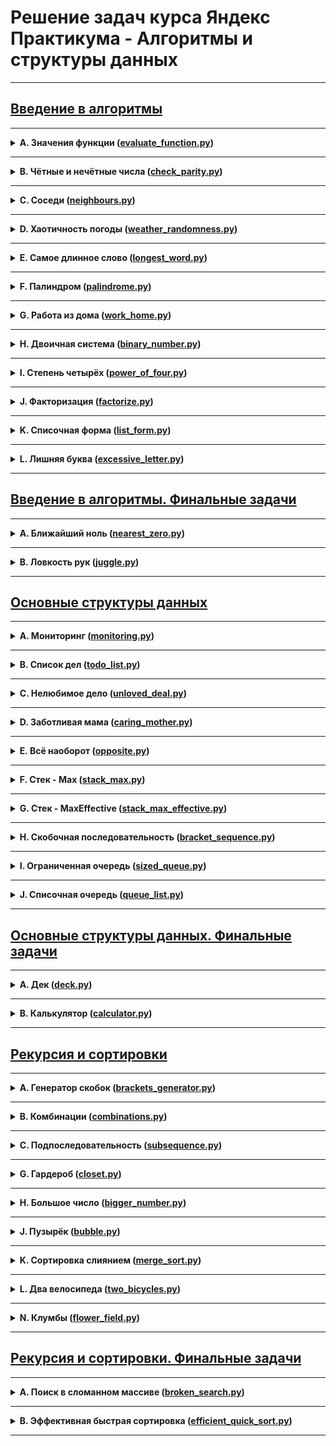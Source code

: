 # Решение задач курса Яндекс Практикума - Алгоритмы и структуры данных

---
## [Введение в алгоритмы](https://contest.yandex.ru/contest/23389/problems/)

---
<details>
  <summary>
    <b>
      A. Значения функции
      (<a href="sprint_1/evaluate_function.py">evaluate_function.py</a>)
    </b>
  </summary>

Вася делает тест по математике: вычисляет значение функций в различных точках.
Стоит отличная погода, и друзья зовут Васю гулять. Но мальчик решил сначала
закончить тест и только после этого идти к друзьям. К сожалению, Вася пока не
умеет программировать. Зато вы умеете. Помогите Васе написать код функции,
вычисляющей *y = ax<sup>2</sup> + bx + c*. Напишите программу, которая будет по
коэффициентам *a, b, c* и числу *x* выводить значение функции в точке *x*.

### Формат ввода
На вход через пробел подаются целые числа *a, x, b, c*. В конце ввода находится
перенос строки. 

### Формат вывода
Выведите одно число — значение функции в точке *x*.

### Пример 1
| Ввод       | Вывод |
|:-----------|:------|
| -8 -5 -2 7 | -183  |

### Пример 2
| Ввод      | Вывод |
|:----------|:------|
| 8 2 9 -10 | 40    |
</details>

---
<details>
  <summary>
    <b>
      B. Чётные и нечётные числа
      (<a href="sprint_1/check_parity.py">check_parity.py</a>)
    </b>
  </summary>

Представьте себе онлайн-игру для поездки в метро: игрок нажимает на кнопку, и
на экране появляются три случайных числа. Если все три числа оказываются одной
чётности, игрок выигрывает.
Напишите программу, которая по трём числам определяет, выиграл игрок или нет.

### Формат ввода
В первой строке записаны три случайных целых числа *a, b и c*.
Числа не превосходят 10<sup>9</sup> по модулю.

### Формат вывода
Выведите «WIN», если игрок выиграл, и «FAIL» в противном случае.

### Пример 1
| Ввод   | Вывод  |
|:-------|:-------|
| 1 2 -3 | FAIL   |

### Пример 2
| Ввод   | Вывод |
|:-------|:------|
| 7 11 7 | WIN   |

### Пример 3
| Ввод   | Вывод |
|:-------|:------|
| 6 -2 0 | WIN   |
</details>

---
<details>
  <summary>
    <b>
      C. Соседи (<a href="sprint_1/neighbours.py">neighbours.py</a>)
    </b>
  </summary>

Дана матрица. Нужно написать функцию, которая для элемента возвращает всех его
соседей. Соседним считается элемент, находящийся от текущего на одну ячейку
влево, вправо, вверх или вниз. Диагональные элементы соседними не считаются.
Например, в матрице *A* соседними элементами для *(0, 0)* будут *2* и *0*. 
А для *(2, 1)* - *1, 2, 7, 7*.

![](./media/neighbours.png)

### Формат ввода
В первой строке задано *n* - количество строк матрицы. Во второй - количество
столбцов *m*. Числа *m* и *n* не превосходят *1000*. В следующих *n* строках
задана матрица. Элементы матрицы - целые числа, по модулю не превосходящие
*1000*. В последних двух строках записаны координаты элемента, соседей которого
нужно найти. Индексация начинается с нуля.

### Формат вывода
Напечатайте нужные числа в возрастающем порядке через пробел.

### Пример 1
| Ввод                                                        | Вывод |
|:------------------------------------------------------------|:------|
| 4<br/>3<br/>1 2 3<br/>0 2 6<br/>7 4 1<br/>2 7 0<br/>3<br/>0 | 7 7   |

### Пример 2
| Ввод                                                        | Вывод |
|:------------------------------------------------------------|:------|
| 4<br/>3<br/>1 2 3<br/>0 2 6<br/>7 4 1<br/>2 7 0<br/>0<br/>0 | 0 2   |
</details>

---
<details>
  <summary>
    <b>
      D. Хаотичность погоды 
      (<a href="sprint_1/weather_randomness.py">weather_randomness.py</a>)
    </b>
  </summary>

Метеорологическая служба вашего города решила исследовать погоду новым способом.
* Под **температурой воздуха** в конкретный день будем понимать максимальную
температуру в этот день. 
* Под **хаотичностью погоды** за *n* дней служба понимает количество дней, в
которые температура строго больше, чем в день до (если такой существует) и в
день после текущего (если такой существует). Например, если за 5 дней
максимальная температура воздуха составляла *[1, 2, 5, 4, 8]* градусов, то
хаотичность за этот период равна *2*: в 3-й и 5-й дни выполнялись описанные
условия.

Определите по ежедневным показаниям температуры хаотичность погоды за этот
период.
Заметим, что если число показаний *n = 1*, то единственный день будет хаотичным.

### Формат ввода
В первой строке дано число *n* – длина периода измерений в днях,
*1 ≤ n ≤ 10<sup>5</sup>*.
Во второй строке даны *n* целых чисел – значения температуры в каждый из *n*
дней. Значения температуры не превосходят *273* по модулю.

### Формат вывода
Выведите единственное число — хаотичность за данный период.

### Пример 1
| Ввод                    | Вывод |
|:------------------------|:------|
| 7<br/>-1 -10 -8 0 2 0 5 | 3     |

### Пример 2
| Ввод            | Вывод |
|:----------------|:------|
| 5<br/>1 2 5 4 8 | 2     |
</details>

---
<details>
  <summary>
    <b>
      E. Самое длинное слово
      (<a href="sprint_1/longest_word.py">longest_word.py</a>)
    </b>
  </summary>

Чтобы подготовиться к семинару, Гоше надо прочитать статью по эффективному
менеджменту. Так как Гоша хочет спланировать день заранее, ему необходимо
оценить сложность статьи. Он придумал такой метод оценки: берётся случайное
предложение из текста и в нём ищется самое длинное слово. Его длина и будет
условной сложностью статьи. Помогите Гоше справиться с этой задачей.

### Формат ввода
В первой строке дана длина текста *L (1 ≤ L ≤ 10<sup>5</sup>)*.
В следующей строке записан текст, состоящий из строчных латинских букв и
пробелов. Слово - последовательность букв, не разделённых пробелами.
Пробелы могут стоять в самом начале строки и в самом её конце. Текст
заканчивается переносом строки, этот символ не включается в число остальных
*L* символов.

### Формат вывода
В первой строке выведите самое длинное слово. Во второй строке выведите его
длину. Если подходящих слов несколько, выведите то, которое встречается раньше. 

### Пример 1
| Ввод                       | Вывод         |
|:---------------------------|:--------------|
| 19<br/>i love segment tree | segment<br/>7 |

### Пример 2
| Ввод                         | Вывод       |
|:-----------------------------|:------------|
| 21<br/>frog jumps from river | jumps<br/>5 |
</details>

---
<details>
  <summary>
    <b>
      F. Палиндром
      (<a href="sprint_1/palindrome.py">palindrome.py</a>)
    </b>
  </summary>

Помогите Васе понять, будет ли фраза палиндромом. Учитываются только буквы и
цифры, заглавные и строчные буквы считаются одинаковыми. Решение должно
работать за *O(N)*, где *N* - длина строки на входе.

### Формат ввода
В единственной строке записана фраза или слово. Буквы могут быть только
латинские. Длина текста не превосходит *20000* символов. Фраза может состоять
из строчных и прописных латинских букв, цифр, знаков препинания.

### Формат вывода
Выведите «True», если фраза является палиндромом, и «False», если не является.

### Пример 1
| Ввод                           | Вывод |
|:-------------------------------|:------|
| A man, a plan, a canal: Panama | True  |

### Пример 2
| Ввод | Вывод |
|:-----|:------|
| zo   | False |
</details>

---
<details>
  <summary>
    <b>
      G. Работа из дома
      (<a href="sprint_1/work_home.py">work_home.py</a>)
    </b>
  </summary>

Вася реализовал функцию, которая переводит целое число из десятичной системы в
двоичную. Но, кажется, она получилась не очень оптимальной. Попробуйте написать
более эффективную программу.

**Не используйте встроенные средства языка по переводу чисел в бинарное
представление.**

### Формат ввода
На вход подаётся целое число в диапазоне от *0* до *10000*.

### Формат вывода
Выведите двоичное представление этого числа.

### Пример 1
| Ввод | Вывод |
|:-----|:------|
| 5    | 101   |

### Пример 2
| Ввод | Вывод |
|:-----|:------|
| 14   | 1110  |
</details>

---
<details>
  <summary>
    <b>
      H. Двоичная система
      (<a href="sprint_1/binary_number.py">binary_number.py</a>)
    </b>
  </summary>

Тимофей записал два числа в двоичной системе счисления и попросил Гошу вывести
их сумму, также в двоичной системе. Встроенную в язык программирования
возможность сложения двоичных чисел применять нельзя. Помогите Гоше решить
задачу. Решение должно работать за *O(N)*, где *N* – количество разрядов
максимального числа на входе.

### Формат ввода
Два числа в двоичной системе счисления, каждое на отдельной строке. Длина
каждого числа не превосходит *10 000* символов. 

### Формат вывода
Одно число в двоичной системе счисления.

### Пример 1
| Ввод          | Вывод |
|:--------------|:------|
| 1010<br/>1011 | 10101 |

### Пример 2
| Ввод    | Вывод |
|:--------|:------|
| 1<br/>1 | 10    |
</details>

---
<details>
  <summary>
    <b>
      I. Степень четырёх
      (<a href="sprint_1/power_of_four.py">power_of_four.py</a>)
    </b>
  </summary>

Напишите программу, которая определяет, будет ли положительное целое число
степенью четвёрки.

Подсказка: степенью четвёрки будут все числа вида 4<sup>n</sup>, где *n* –
целое неотрицательное число.

### Формат ввода
На вход подаётся целое число в диапазоне от *1* до *10000*.

### Формат вывода
Выведите «True», если число является степенью четырёх, «False» - в обратном
случае.

### Пример 1
| Ввод | Вывод |
|:-----|:------|
| 15   | False |

### Пример 2
| Ввод | Вывод |
|:-----|:------|
| 16   | True  |
</details>

---
<details>
  <summary>
    <b>
      J. Факторизация
      (<a href="sprint_1/factorize.py">factorize.py</a>)
    </b>
  </summary>

Основная теорема арифметики говорит: любое число раскладывается на произведение
простых множителей единственным образом, с точностью до их перестановки.
Например:
* Число *8* можно представить как *2 × 2 × 2*.
* Число *50* – как *2 × 5 × 5* (или *5 × 5 × 2*, или *5 × 2 × 5*).
Три варианта отличаются лишь порядком следования множителей.

Разложение числа на простые множители называется факторизацией числа.

Напишите программу, которая производит факторизацию переданного числа.

### Формат ввода
В единственной строке дано число *n (2 ≤ n ≤ 10<sup>9</sup>)*, которое нужно
факторизовать.

### Формат вывода
Выведите в порядке неубывания простые множители, на которые раскладывается
число *n*.

### Пример 1
| Ввод | Вывод |
|:-----|:------|
| 8    | 2 2 2 |

### Пример 2
| Ввод | Вывод |
|:-----|:------|
| 13   | 13    |

### Пример 3
| Ввод | Вывод   |
|:-----|:--------|
| 100  | 2 2 5 5 |
</details>

---
<details>
  <summary>
    <b>
      K. Списочная форма
      (<a href="sprint_1/list_form.py">list_form.py</a>)
    </b>
  </summary>

Вася просил Аллу помочь решить задачу. На этот раз по информатике.
Для неотрицательного целого числа *X* списочная форма – это массив его цифр
слева направо. К примеру, для 1231 списочная форма будет [1,2,3,1].
На вход подаётся количество цифр числа *Х*, списочная форма неотрицательного
числа *Х* и неотрицательное число *K*. Числа *К* и *Х* не превосходят *10000*.

Нужно вернуть списочную форму числа *X + K*.

### Формат ввода
В первой строке — длина списочной формы числа *X*. На следующей строке — 
сама списочная форма с цифрами записанными через пробел. В последней строке
записано число *K, 0 ≤ K ≤ 10000*.

### Формат вывода
Выведите списочную форму числа *X+K*.

### Пример 1
| Ввод                 | Вывод   |
|:---------------------|:--------|
| 4<br/>1 2 0 0<br/>34 | 1 2 3 4 |

### Пример 2
| Ввод             | Вывод |
|:-----------------|:------|
| 2<br/>9 5<br/>17 | 1 1 2 |
</details>

---
<details>
  <summary>
    <b>
      L. Лишняя буква
      (<a href="sprint_1/excessive_letter.py">excessive_letter.py</a>)
    </b>
  </summary>

Васе очень нравятся задачи про строки, поэтому он придумал свою. Есть 2 строки
*s* и *t*, состоящие только из строчных букв. Строка *t* получена
перемешиванием букв строки *s* и добавлением 1 буквы в случайную позицию.
Нужно найти добавленную букву. 

### Формат ввода
На вход подаются строки *s* и *t*, разделённые переносом строки. Длины строк не
превосходят *1000* символов. Строки не бывают пустыми. 

### Формат вывода
Выведите лишнюю букву.

### Пример 1
| Ввод           | Вывод |
|:---------------|:------|
| abcd<br/>abcde | e     |

### Пример 2
| Ввод       | Вывод |
|:-----------|:------|
| go<br/>ogg | g     |

### Пример 3
| Ввод             | Вывод |
|:-----------------|:------|
| xtkpx<br/>xkctpx | c     |
</details>

---
## [Введение в алгоритмы. Финальные задачи](https://contest.yandex.ru/contest/23390/problems/)

---
<details>
  <summary>
    <b>
      A. Ближайший ноль
      (<a href="sprint_1/final/nearest_zero.py">nearest_zero.py</a>)
    </b>
  </summary>

Тимофей ищет место, чтобы построить себе дом. Улица, на которой он хочет жить,
имеет длину *n*, то есть состоит из *n* одинаковых идущих подряд участков.
Каждый участок либо пустой, либо на нём уже построен дом.

Общительный Тимофей не хочет жить далеко от других людей на этой улице.
Поэтому ему важно для каждого участка знать расстояние до ближайшего пустого
участка. Если участок пустой, эта величина будет равна нулю - расстояние до
самого себя.

Помогите Тимофею посчитать искомые расстояния. Для этого у вас есть карта
улицы. Дома в городе Тимофея нумеровались в том порядке, в котором строились,
поэтому их номера на карте никак не упорядочены. Пустые участки обозначены
нулями.

### Формат ввода
В первой строке дана длина улицы - *n (1 ≤ n ≤ 10<sup>6</sup>)*. В следующей
строке записаны n целых неотрицательных чисел - номера домов и обозначения
пустых участков на карте (нули). Гарантируется, что в последовательности есть
хотя бы один ноль. Номера домов (положительные числа) уникальны и не
превосходят 10<sup>9</sup>.

### Формат вывода
Для каждого из участков выведите расстояние до ближайшего нуля. Числа выводите
в одну строку, разделяя их пробелами.

### Пример 1
| Ввод            | Вывод     |
|:----------------|:----------|
| 5<br/>0 1 4 9 0 | 0 1 2 1 0 |

### Пример 2
| Ввод               | Вывод       |
|:-------------------|:------------|
| 6<br/>0 7 9 4 8 20 | 0 1 2 3 4 5 |
</details>

---
<details>
  <summary>
    <b>
      B. Ловкость рук
      (<a href="sprint_1/final/juggle.py">juggle.py</a>)
    </b>
  </summary>

Игра «Тренажёр для скоростной печати» представляет собой поле из клавиш 4x4.
В нём на каждом раунде появляется конфигурация цифр и точек. На клавише
написана либо точка, либо цифра от 1 до 9.

В момент времени *t* игрок должен одновременно нажать на все клавиши, на
которых написана цифра *t*. Гоша и Тимофей могут нажать в один момент времени
на *k* клавиш каждый. Если в момент времени *t* нажаты все нужные клавиши, то
игроки получают 1 балл.

Найдите число баллов, которое смогут заработать Гоша и Тимофей, если будут
нажимать на клавиши вдвоем.

![](./media/juggle.png)

### Формат ввода
В первой строке дано целое число *k (1 ≤ k ≤ 5)*.

В четырёх следующих строках задан вид тренажера - по 4 символа в каждой строке.
Каждый символ - либо точка, либо цифра от 1 до 9. Символы одной строки идут
подряд и не разделены пробелами.

### Формат вывода
Выведите единственное число - максимальное количество баллов, которое смогут
набрать Гоша и Тимофей.

### Пример 1
| Ввод                                  | Вывод |
|:--------------------------------------|:------|
| 3<br/>1231<br/>2..2<br/>2..2<br/>2..2 | 2     |

### Пример 2
| Ввод                                  | Вывод |
|:--------------------------------------|:------|
| 4<br/>1111<br/>9999<br/>1111<br/>9911 | 1     |

### Пример 3
| Ввод                                  | Вывод |
|:--------------------------------------|:------|
| 4<br/>1111<br/>1111<br/>1111<br/>1111 | 0     |
</details>

---
## [Основные структуры данных](https://contest.yandex.ru/contest/23758/problems/)

---
<details>
  <summary>
    <b>
      A. Мониторинг
      (<a href="sprint_2/monitoring.py">monitoring.py</a>)
    </b>
  </summary>

Алла получила задание, связанное с мониторингом работы различных серверов.
Требуется понять, сколько времени обрабатываются определённые запросы на
конкретных серверах. Эту информацию нужно хранить в матрице, где номер столбца
соответствуют идентификатору запроса, а номер строки - идентификатору сервера.
Алла перепутала строки и столбцы местами. С каждым бывает. Помогите ей
исправить баг. Есть матрица размера *m × n*. Нужно написать функцию, которая
её транспонирует.

Транспонированная матрица получается из исходной заменой строк на столбцы.

Например, для матрицы *А* (слева) транспонированной будет следующая матрица
(справа):

![](./media/monitoring.png)

### Формат ввода
В первой строке задано число *n* - количество строк матрицы.
Во второй строке задано *m* - число столбцов, *m* и *n* не превосходят *1000*.
В следующих *n* строках задана матрица. Числа в ней не превосходят по модулю
*1000*. 

### Формат вывода
Напечатайте транспонированную матрицу в том же формате, который задан во
входных данных. Каждая строка матрицы выводится на отдельной строке, элементы
разделяются пробелами. 

### Пример 1
| Ввод                                            | Вывод                           |
|:------------------------------------------------|:--------------------------------|
| 4<br/>3<br/>1 2 3<br/>0 2 6<br/>7 4 1<br/>2 7 0 | 1 0 7 2<br/>2 2 4 7<br/>3 6 1 0 |

### Пример 2
| Ввод                                                                                                                                                       | Вывод                                                                                                                          |
|:-----------------------------------------------------------------------------------------------------------------------------------------------------------|:-------------------------------------------------------------------------------------------------------------------------------|
| 9<br/>5<br/>-7 -1 0 -4 -9<br/>5 -1 2 2 9<br/>3 1 -8 -1 -7<br/>9 0 8 -8 -1<br/>2 4 5 2 8<br/>-7 10 0 -4 -8<br/>-3 10 -7 10 3<br/>1 6 -7 -5 9<br/>-1 9 9 1 9 | -7 5 3 9 2 -7 -3 1 -1<br/>-1 -1 1 0 4 10 10 6 9<br/>0 2 -8 8 5 0 -7 -7 9<br/>-4 2 -1 -8 2 -4 10 -5 1<br/>-9 9 -7 -1 8 -8 3 9 9 |
</details>

---
<details>
  <summary>
    <b>
      B. Список дел
      (<a href="sprint_2/todo_list.py">todo_list.py</a>)
    </b>
  </summary>

Васе нужно распечатать свой список дел на сегодня. Помогите ему: напишите
функцию, которая печатает все его дела. Известно, что дел у Васи не больше
*5000*.

**Внимание**: в этой задаче не нужно считывать входные данные. Нужно
написать только функцию, которая принимает на вход голову списка и печатает его
элементы. Ниже дано описание структуры, которая задаёт узел списка. 

**Решение надо отправлять только в виде файла с расширением, которое
соответствует вашему языку. Иначе даже корректно написанное решение не пройдет
тесты.**

### Формат ввода
В качестве ответа сдайте только код функции, которая печатает элементы списка.
Длина списка не превосходит **5000** элементов. Список не бывает пустым.
Следуйте следующим правилам при отправке решений:
* По умолчанию выбран компилятор Make, выбор компилятора в данной задаче
недоступен.
* Решение нужно отправлять в виде файла с расширением соответствующем 
языку программирования. Нельзя использовать наименование файла - «solution». 

### Формат вывода
Функция должна напечатать элементы списка по одному в строке.
</details>

---
<details>
  <summary>
    <b>
      C. Нелюбимое дело
      (<a href="sprint_2/unloved_deal.py">unloved_deal.py</a>)
    </b>
  </summary>

Вася размышляет, что ему можно не делать из того списка дел, который он
составил. Но, кажется, все пункты очень важные! Вася решает загадать число и
удалить дело, которое идёт под этим номером. Список дел представлен в виде
односвязного списка. Напишите функцию solution, которая принимает на вход
голову списка и номер удаляемого дела и возвращает голову обновлённого списка.

**Внимание**: в этой задаче не нужно считывать входные данные. Нужно написать
только функцию, которая принимает на вход голову списка и номер удаляемого
элемента и возвращает голову обновлённого списка.

**Решение надо отправлять только в виде файла с расширением, которое
соответствует вашему языку. Иначе даже корректно написанное решение не пройдет
тесты.**

### Формат ввода
В качестве ответа сдайте только код функции, которая печатает элементы списка.
Длина списка не превосходит *5000* элементов. Список не бывает пустым.
Следуйте следующим правилам при отправке решений:
* По умолчанию выбран компилятор Make, выбор компилятора в данной задаче
недоступен.
* Решение нужно отправлять в виде файла с расширением соответствующем 
языку программирования. Нельзя использовать наименование файла - «solution». 

### Формат вывода
Верните голову списка, в котором удален нужный элемент.

</details>

---
<details>
  <summary>
    <b>
      D. Заботливая мама
      (<a href="sprint_2/caring_mother.py">caring_mother.py</a>)
    </b>
  </summary>

Мама Васи хочет знать, что сын планирует делать и когда. Помогите ей: напишите
функцию solution, определяющую индекс первого вхождения передаваемого ей на
вход значения в связном списке, если значение присутствует.

**Внимание**: в этой задаче не нужно считывать входные данные. Нужно написать
только функцию, которая принимает на вход голову списка и искомый элемент, а
возвращает целое число - индекс найденного элемента или -1.

**Решение надо отправлять только в виде файла с расширением, которое
соответствует вашему языку. Иначе даже корректно написанное решение не пройдет
тесты.**

### Формат ввода
В качестве ответа сдайте только код функции, которая печатает элементы списка.
Длина списка не превосходит **10000** элементов. Список не бывает пустым.
Следуйте следующим правилам при отправке решений:
* По умолчанию выбран компилятор Make, выбор компилятора в данной задаче
недоступен.
* Решение нужно отправлять в виде файла с расширением соответствующем 
языку программирования. Нельзя использовать наименование файла - «solution». 

### Формат вывода
Функция возвращает индекс первого вхождения искомого элемента в список
(индексация начинается с нуля). Если элемент не найден, нужно вернуть -1. 

</details>

---
<details>
  <summary>
    <b>
      E. Всё наоборот
      (<a href="sprint_2/opposite.py">opposite.py</a>)
    </b>
  </summary>

Вася решил запутать маму - делать дела в обратном порядке. Список его дел
теперь хранится в двусвязном списке. Напишите функцию, которая вернёт список в
обратном порядке.

**Внимание**: в этой задаче не нужно считывать входные данные. Нужно написать
только функцию, которая принимает на вход голову двусвязного списка и
возвращает голову перевёрнутого списка. Ниже дано описание структуры, которая
задаёт вершину списка.

**Решение надо отправлять только в виде файла с расширением, которое
соответствует вашему языку. Иначе даже корректно написанное решение не пройдет
тесты.**

### Формат ввода
В качестве ответа сдайте только код функции, которая печатает элементы списка.
Длина списка не превосходит **1000** элементов. Список не бывает пустым.
Следуйте следующим правилам при отправке решений:
* По умолчанию выбран компилятор Make, выбор компилятора в данной задаче
недоступен.
* Решение нужно отправлять в виде файла с расширением соответствующем 
языку программирования. Нельзя использовать наименование файла - «solution».

### Формат вывода
Функция должна вернуть голову развернутого списка.
</details>

---
<details>
  <summary>
    <b>
      F. Стек - Max
      (<a href="sprint_2/stack_max.py">stack_max.py</a>)
    </b>
  </summary>

Нужно реализовать класс StackMax, который поддерживает операцию определения
максимума среди всех элементов в стеке. Класс должен поддерживать операции
push(x), где x - целое число, pop() и get_max().

### Формат ввода
В первой строке записано одно число n - количество команд, которое не
превосходит *10000*. В следующих n строках идут команды. Команды могут быть
следующих видов:
* push(x) - добавить число x в стек;
* pop() - удалить число с вершины стека;
* get_max() - напечатать максимальное число в стеке;

Если стек пуст, при вызове команды get_max() нужно напечатать «None», для
команды pop() - «error».

### Формат вывода
Для каждой команды get_max() напечатайте результат её выполнения. Если стек
пустой, для команды get_max() напечатайте «None». Если происходит удаление из
пустого стека - напечатайте «error». 

### Пример 1
| Ввод                                                                                     | Вывод              |
|:-----------------------------------------------------------------------------------------|:-------------------|
| 8<br/>get_max<br/>push 7<br/>pop<br/>push -2<br/>push -1<br/>pop<br/>get_max<br/>get_max | None<br/>-2<br/>-2 |

### Пример 2
| Ввод                                                                      | Вывод                                     |
|:--------------------------------------------------------------------------|:------------------------------------------|
| 7<br/>get_max<br/>pop<br/>pop<br/>pop<br/>push 10<br/>get_max<br/>push -9 | None<br/>error<br/>error<br/>error<br/>10 |
</details>

---
<details>
  <summary>
    <b>
      G. Стек - MaxEffective
      (<a href="sprint_2/stack_max_effective.py">stack_max_effective.py</a>)
    </b>
  </summary>

Реализуйте класс StackMaxEffective, поддерживающий операцию определения
максимума среди элементов в стеке. Сложность операции должна быть *O(1)*. Для
пустого стека операция должна возвращать None. При этом push(x) и pop() также
должны выполняться за константное время.

### Формат ввода
В первой строке записано одно число - количество команд, оно не превосходит
*100000*. Далее идут команды по одной в строке. Команды могут быть следующих
видов:
* push(x) - добавить число x в стек;
* pop() - удалить число с вершины стека;
* get_max() - напечатать максимальное число в стеке;

Если стек пуст, при вызове команды get_max нужно напечатать «None», для команды
pop - «error». 

### Формат вывода
Для каждой команды get_max() напечатайте результат её выполнения. Если стек
пустой, для команды get_max() напечатайте «None». Если происходит удаление из
пустого стека - напечатайте «error». 

### Пример 1
| Ввод                                                                                                 | Вывод                          |
|:-----------------------------------------------------------------------------------------------------|:-------------------------------|
| 10<br/>pop<br/>pop<br/>push 4<br/>push -5<br/>push 7<br/>pop<br/>pop<br/>get_max<br/>pop<br/>get_max | error<br/>error<br/>4<br/>None |

### Пример 2
| Ввод                                                                                                          | Вывод                         |
|:--------------------------------------------------------------------------------------------------------------|:------------------------------|
| 10<br/>get_max<br/>push -6<br/>pop<br/>pop<br/>get_max<br/>push 2<br/>get_max<br/>pop<br/>push -2<br/>push -6 | None<br/>error<br/>None<br/>2 |
</details>

---
<details>
  <summary>
    <b>
      H. Скобочная последовательность
      (<a href="sprint_2/bracket_sequence.py">bracket_sequence.py</a>)
    </b>
  </summary>

Вот какую задачу Тимофей предложил на собеседовании одному из кандидатов. Если
вы с ней ещё не сталкивались, то наверняка столкнётесь - она довольно
популярная. Дана скобочная последовательность. Нужно определить, правильная ли
она.

Будем придерживаться такого определения:
* пустая строка - правильная скобочная последовательность;
* правильная скобочная последовательность, взятая в скобки одного типа, -
правильная скобочная последовательность;
* правильная скобочная последовательность с приписанной слева или справа
правильной скобочной последовательностью - тоже правильная.

На вход подаётся последовательность из скобок трёх видов: [], (), {}.

Напишите функцию is_correct_bracket_seq, которая принимает на вход скобочную
последовательность и возвращает True, если последовательность правильная, а
иначе False.

### Формат ввода
На вход подаётся одна строка, содержащая скобочную последовательность. Скобки
записаны подряд, без пробелов.

### Формат вывода
Выведите «True» или «False».

### Пример 1
| Ввод   | Вывод |
|:-------|:------|
| {[()]} | True  |

### Пример 2
| Ввод | Вывод |
|:-----|:------|
| ()   | True  |
</details>

---
<details>
  <summary>
    <b>
      I. Ограниченная очередь
      (<a href="sprint_2/sized_queue.py">sized_queue.py</a>)
    </b>
  </summary>

Астрологи объявили день очередей ограниченного размера. Тимофею нужно написать
класс MyQueueSized, который принимает параметр max_size, означающий максимально
допустимое количество элементов в очереди.

Помогите ему - реализуйте программу, которая будет эмулировать работу такой
очереди. Функции, которые надо поддержать, описаны в формате ввода.

### Формат ввода
В первой строке записано одно число - количество команд, оно не превосходит
*5000*. Во второй строке задан максимально допустимый размер очереди, он не
*5001*. превосходит *5000*. Далее идут команды по одной на строке. Команды могут
*5002*. быть следующих видов:
* push(x) - добавить число x в очередь;
* pop() - удалить число из очереди и вывести на печать;
* peek() - напечатать первое число в очереди;
* size() - вернуть размер очереди.

При превышении допустимого размера очереди нужно вывести «error». При вызове
операций pop() или peek() для пустой очереди нужно вывести «None».

### Формат вывода
Напечатайте результаты выполнения нужных команд, по одному на строке.

### Пример 1
| Ввод                                                                                  | Вывод                                  |
|:--------------------------------------------------------------------------------------|:---------------------------------------|
| 8<br/>2<br/>peek<br/>push 5<br/>push 2<br/>peek<br/>size<br/>size<br/>push 1<br/>size | None<br/>5<br/>2<br/>2<br/>error<br/>2 |

### Пример 2
| Ввод                                                                                                         | Вывод                                             |
|:-------------------------------------------------------------------------------------------------------------|:--------------------------------------------------|
| 10<br/>1<br/>push 1<br/>size<br/>push 3<br/>size<br/>push 1<br/>pop<br/>push 1<br/>pop<br/>push 3<br/>push 3 | 1<br/>error<br/>1<br/>error<br/>1<br/>1<br/>error |
</details>

---
<details>
  <summary>
    <b>
      J. Списочная очередь
      (<a href="sprint_2/queue_list.py">queue_list.py</a>)
    </b>
  </summary>

Любимый вариант очереди Тимофея - очередь, написанная с использованием связного
списка. Помогите ему с реализацией. Очередь должна поддерживать выполнение трёх
команд:
* get() - вывести элемент, находящийся в голове очереди, и удалить его. Если
очередь пуста, то вывести «error»;
* put(x) - добавить число x в очередь;
* size() - вывести текущий размер очереди.

### Формат ввода
В первой строке записано количество команд *n* — целое число, не превосходящее
*1000*. В каждой из следующих *n* строк записаны команды по одной строке. 

### Формат вывода
Выведите ответ на каждый запрос по одному в строке.

### Пример 1
| Ввод                                                                                             | Вывод                                             |
|:-------------------------------------------------------------------------------------------------|:--------------------------------------------------|
| 10<br/>put -34<br/>put -23<br/>get<br/>size<br/>get<br/>size<br/>get<br/>get<br/>put 80<br/>size | -34<br/>1<br/>-23<br/>0<br/>error<br/>error<br/>1 |

### Пример 2
| Ввод                                                       | Вывод                  |
|:-----------------------------------------------------------|:-----------------------|
| 6<br/>put -66<br/>put 98<br/>size<br/>size<br/>get<br/>get | 2<br/>2<br/>-66<br/>98 |

### Пример 3
| Ввод                                                                                 | Вывод                                      |
|:-------------------------------------------------------------------------------------|:-------------------------------------------|
| 9<br/>get<br/>size<br/>put 74<br/>get<br/>size<br/>put 90<br/>size<br/>size<br/>size | error<br/>0<br/>74<br/>0<br/>1<br/>1<br/>1 |

### Примечания
Все операции должны выполняться за O(1).
</details>

---
## [Основные структуры данных. Финальные задачи](https://contest.yandex.ru/contest/23759/problems/)

---
<details>
  <summary>
    <b>
      A. Дек
      (<a href="sprint_2/final/deck.py">deck.py</a>)
    </b>
  </summary>

Гоша реализовал структуру данных Дек, максимальный размер которого определяется
заданным числом. Методы push_back(x), push_front(x), pop_back(), pop_front()
работали корректно. Но, если в деке было много элементов, программа работала
очень долго. Дело в том, что не все операции выполнялись за *O(1)*. Помогите
Гоше! Напишите эффективную реализацию.

**Внимание: при реализации используйте кольцевой буфер**.

### Формат ввода
В первой строке записано количество команд *n* - целое число, не превосходящее
*100000*. Во второй строке записано число *m* - максимальный размер дека. Он
не превосходит *50000*. В следующих *n* строках записана одна из команд:
* push_back(value) - добавить элемент в конец дека. Если в деке уже находится
максимальное число элементов, вывести «error»;
* push_front(value) - добавить элемент в начало дека. Если в деке уже находится
максимальное число элементов, вывести «error»;
* pop_front() - вывести первый элемент дека и удалить его. Если дек был пуст,
то вывести «error»;
* pop_back() - вывести последний элемент дека и удалить его. Если дек был пуст,
то вывести «error».

Value - целое число, по модулю не превосходящее 1000. 

### Формат вывода
Выведите результат выполнения каждой команды на отдельной строке. Для успешных
запросов push_back(x) и push_front(x) ничего выводить не надо. 

### Пример 1
| Ввод                                                                      | Вывод        |
|:--------------------------------------------------------------------------|:-------------|
| 4<br/>4<br/>push_front 861<br/>push_front -819<br/>pop_back<br/>pop_back  | 861<br/>-819 |

### Пример 2
| Ввод                                                                                                                     | Вывод              |
|:-------------------------------------------------------------------------------------------------------------------------|:-------------------|
| 7<br/>10<br/>push_front -855<br/>push_front 0<br/>pop_back<br/>pop_back<br/>push_back 844<br/>pop_back<br/>push_back 823 | -855<br/>0<br/>844 |

### Пример 3
| Ввод                                                                                                          | Вывод      |
|:--------------------------------------------------------------------------------------------------------------|:-----------|
| 6<br/>6<br/>push_front -201<br/>push_back 959<br/>push_back 102<br/>push_front 20<br/>pop_front<br/>pop_back  | 20<br/>102 |
</details>

---
<details>
  <summary>
    <b>
      B. Калькулятор
      (<a href="sprint_2/final/calculator.py">calculator.py</a>)
    </b>
  </summary>

Задание связано с обратной польской нотацией. Она используется для парсинга
арифметических выражений. Еще её иногда называют постфиксной нотацией. В
постфиксной нотации операнды расположены перед знаками операций.
```
Пример 1:
3 4 +
означает 3 + 4 и равно 7
```
```
Пример 2:
12 5 /
Так как деление целочисленное, то в результате получим 2.
```
```
Пример 3:
10 2 4 * -
означает 10 - 2 * 4 и равно 2
```
Разберём последний пример подробнее:

Знак * стоит сразу после чисел *2* и *4*, значит к ним нужно применить
операцию, которую этот знак обозначает, то есть перемножить эти два числа. В
результате получим *8*.

После этого выражение приобретёт вид:
```
10 8 -
```
Операцию «минус» нужно применить к двум идущим перед ней числам, то есть *10* 
и *8*. В итоге получаем *2*.

Рассмотрим алгоритм более подробно. Для его реализации будем использовать стек.

1. Для вычисления значения выражения, записанного в обратной польской нотации,
нужно считывать выражение слева направо и придерживаться следующих шагов:
Обработка входного символа:
   * Если на вход подан операнд, он помещается на вершину стека. 
   * Если на вход подан знак операции, то эта операция выполняется над
   требуемым количеством значений, взятых из стека в порядке добавления.
   Результат выполненной операции помещается на вершину стека.
2. Если входной набор символов обработан не полностью, перейти к шагу 1.
3. После полной обработки входного набора символов результат вычисления
выражения находится в вершине стека. Если в стеке осталось несколько чисел,
то надо вывести только верхний элемент.

**Замечание про отрицательные числа и деление**: в этой задаче под делением
понимается математическое целочисленное деление. Это значит, что округление
всегда происходит вниз. А именно: если *a / b = c*, то *b ⋅ c* - это наибольшее
число, которое не превосходит a и одновременно делится без остатка на b.

Например, *-1 / 3 = -1*.

В текущей задаче гарантируется, что деления на отрицательное число нет.

### Формат ввода
В единственной строке дано выражение, записанное в обратной польской нотации.
Числа и арифметические операции записаны через пробел.

На вход могут подаваться операции: +, -, *, / и числа, по модулю не
превосходящие *10000*.

Гарантируется, что значение промежуточных выражений в тестовых данных по модулю
не больше *50000*.

### Формат вывода
Выведите единственное число - значение выражения.

### Пример 1
| Ввод      | Вывод |
|:----------|:------|
| 2 1 + 3 * | 9     |

### Пример 2
| Ввод          | Вывод |
|:--------------|:------|
| 7 2 + 4 * 2 + | 38    |
</details>

---
## [Рекурсия и сортировки](https://contest.yandex.ru/contest/24734/problems/)

---
<details>
  <summary>
    <b>
      A. Генератор скобок
      (<a href="sprint_3/brackets_generator.py">brackets_generator.py</a>)
    </b>
  </summary>

Рита по поручению Тимофея наводит порядок в правильных скобочных
последовательностях (ПСП), состоящих только из круглых скобок (). Для этого ей
надо сгенерировать все ПСП длины *2n* в алфавитном порядке - алфавит состоит
из ( и ) и открывающая скобка идёт раньше закрывающей.

Помогите Рите - напишите программу, которая по заданному n выведет все ПСП в
нужном порядке.

Рассмотрим второй пример. Надо вывести ПСП из четырёх символов. Таких всего две:
```
(())
()()
```
(()) идёт раньше ()(), так как первый символ у них одинаковый, а на второй
позиции у первой ПСП стоит (, который идёт раньше ).

### Формат ввода
На вход функция принимает *n* - целое число от *0* до *10*.

### Формат вывода
Функция должна напечатать все возможные скобочные последовательности заданной
длины в алфавитном (лексикографическом) порядке.

### Пример 1
| Ввод | Вывод                                              |
|:-----|:---------------------------------------------------|
| 3    | ((()))<br/>(()())<br/>(())()<br/>()(())<br/>()()() |

### Пример 2
| Ввод | Вывод         |
|:-----|:--------------|
| 2    | (())<br/>()() |
</details>

---
<details>
  <summary>
    <b>
      B. Комбинации
      (<a href="sprint_3/combinations.py">combinations.py</a>)
    </b>
  </summary>

На клавиатуре старых мобильных телефонов каждой цифре соответствовало несколько
букв. Примерно так:
```
2:'abc'
3:'def'
4:'ghi'
5:'jkl'
6:'mno'
7:'pqrs'
8:'tuv'
9:'wxyz'
```
Вам известно в каком порядке были нажаты кнопки телефона, без учета повторов.
Напечатайте все комбинации букв, которые можно набрать такой
последовательностью нажатий.

![](./media/combinations.png)

### Формат ввода
На вход подается строка, состоящая из цифр 2-9 включительно. Длина строки не
превосходит *10* символов. 

### Формат вывода
Выведите все возможные комбинации букв через пробел.

### Пример 1
| Ввод | Вывод                      |
|:-----|:---------------------------|
| 23   | ad ae af bd be bf cd ce cf |

### Пример 2
| Ввод | Вывод                               |
|:-----|:------------------------------------|
| 92   | wa wb wc xa xb xc ya yb yc za zb zc |
</details>

---
<details>
  <summary>
    <b>
      C. Подпоследовательность
      (<a href="sprint_3/subsequence.py">subsequence.py</a>)
    </b>
  </summary>

Гоша любит играть в игру «Подпоследовательность»: даны 2 строки, и нужно
понять, является ли первая из них подпоследовательностью второй. Когда строки
достаточно длинные, очень трудно получить ответ на этот вопрос, просто
посмотрев на них. Помогите Гоше написать функцию, которая решает эту задачу. 

### Формат ввода
В первой строке записана строка *s*.
Во второй - строка *t*.

Обе строки состоят из маленьких латинских букв, длины строк не превосходят
*150000*. Строки не могут быть пустыми.

### Формат вывода
Выведите True, если *s* является подпоследовательностью *t*, иначе - False.

### Пример 1
| Ввод             | Вывод |
|:-----------------|:------|
| abc<br/>ahbgdcu  | True  |

### Пример 2
| Ввод          | Вывод |
|:--------------|:------|
| abcp<br/>ahpc | False |
</details>

---
<details>
  <summary>
    <b>
      G. Гардероб
      (<a href="sprint_3/closet.py">closet.py</a>)
    </b>
  </summary>

Рита решила оставить у себя одежду только трёх цветов: розового, жёлтого и
малинового. После того как вещи других расцветок были убраны, Рита захотела
отсортировать свой новый гардероб по цветам. Сначала должны идти вещи розового
цвета, потом - жёлтого, и в конце - малинового. Помогите Рите справиться с
этой задачей.

Примечание: попробуйте решить задачу за один проход по массиву!

### Формат ввода
В первой строке задано количество предметов в гардеробе: *n* - оно не
превосходит *1000000*. Во второй строке даётся массив, в котором указан цвет
для каждого предмета. Розовый цвет обозначен *0*, жёлтый - *1*, малиновый - *2*. 

### Формат вывода
Нужно вывести в строку через пробел цвета предметов в правильном порядке.

### Пример 1
| Ввод                | Вывод         |
|:--------------------|:--------------|
| 7<br/>0 2 1 2 0 0 1 | 0 0 0 1 1 2 2 |

### Пример 2
| Ввод            | Вывод     |
|:----------------|:----------|
| 5<br/>2 1 2 0 1 | 0 1 1 2 2 |

### Пример 3
| Ввод              | Вывод       |
|:------------------|:------------|
| 6<br/>2 1 1 2 0 2 | 0 1 1 2 2 2 |
</details>

---
<details>
  <summary>
    <b>
      H. Большое число
      (<a href="sprint_3/bigger_number.py">bigger_number.py</a>)
    </b>
  </summary>

Вечером ребята решили поиграть в игру «Большое число».
Даны числа. Нужно определить, какое самое большое число можно из них составить.

### Формат ввода
В первой строке записано *n* - количество чисел. Оно не превосходит *100*.
Во второй строке через пробел записаны n неотрицательных чисел, каждое из
которых не превосходит *1000*. 

### Формат вывода
Нужно вывести самое большое число, которое можно составить из данных чисел.

### Пример 1
| Ввод          | Вывод |
|:--------------|:------|
| 3<br/>15 56 2 | 56215 |

### Пример 2
| Ввод          | Вывод |
|:--------------|:------|
| 3<br/>1 783 2 | 78321 |

### Пример 3
| Ввод             | Вывод  |
|:-----------------|:-------|
| 5<br/>2 4 5 2 10 | 542210 |
</details>

---
<details>
  <summary>
    <b>
      J. Пузырёк
      (<a href="sprint_3/bubble.py">bubble.py</a>)
    </b>
  </summary>

Чтобы выбрать самый лучший алгоритм для решения задачи, Гоша продолжил изучать
разные сортировки. На очереди сортировка пузырьком - 
https://ru.wikipedia.org/wiki/Сортировка_пузырьком

Её алгоритм следующий (сортируем по неубыванию):
1. На каждой итерации проходим по массиву, поочередно сравнивая пары соседних
элементов. Если элемент на позиции *i* больше элемента на позиции *i + 1*,
меняем их местами. После первой итерации самый большой элемент всплывёт в конце
массива.
2. Проходим по массиву, выполняя указанные действия до тех пор, пока на
очередной итерации не окажется, что обмены больше не нужны, то есть массив
уже отсортирован.
3. После не более чем *n - 1* итераций выполнение алгоритма заканчивается, так
как на каждой итерации хотя бы один элемент оказывается на правильной позиции.

Помогите Гоше написать код алгоритма. 

### Формат ввода
В первой строке на вход подаётся натуральное число *n* - длина массива,
*2 ≤ n ≤ 1000*. Во второй строке через пробел записано *n* целых чисел. Каждое
из чисел по модулю не превосходит *1000*.

Обратите внимание, что считывать нужно только *2* строки: значение *n* и
входной массив. 

### Формат вывода
После каждого прохода по массиву, на котором какие-то элементы меняются
местами, выводите его промежуточное состояние. Таким образом, если сортировка
завершена за *k* меняющих массив итераций, то надо вывести *k* строк по *n*
чисел в каждой - элементы массива после каждой из итераций.
Если массив был изначально отсортирован, то просто выведите его.

### Пример 1
| Ввод            | Вывод                                               |
|:----------------|:----------------------------------------------------|
| 5<br/>4 3 9 2 1 | 3 4 2 1 9<br/>3 2 1 4 9<br/>2 1 3 4 9<br/>1 2 3 4 9 |

### Пример 2
| Ввод               | Вывод        |
|:-------------------|:-------------|
| 5<br/>12 8 9 10 11 | 8 9 10 11 12 |
</details>

---
<details>
  <summary>
    <b>
      K. Сортировка слиянием
      (<a href="sprint_3/merge_sort.py">merge_sort.py</a>)
    </b>
  </summary>

Гоше дали задание написать красивую сортировку слиянием. Поэтому Гоше
обязательно надо реализовать отдельно функцию merge и функцию merge_sort.
* Функция merge принимает два отсортированных массива, сливает их в один
отсортированный массив и возвращает его. Если требуемая сигнатура имеет вид
merge(array, left, mid, right), то первый массив задаётся полуинтервалом
[*left,mid*) массива array, а второй - полуинтервалом [*mid,right*)
массива array.
* Функция merge_sort принимает некоторый подмассив, который нужно
отсортировать. Подмассив задаётся полуинтервалом - его началом и концом.
Функция должна отсортировать передаваемый в неё подмассив, она ничего не
возвращает.
* Функция merge_sort разбивает полуинтервал на две половинки и рекурсивно
вызывает сортировку отдельно для каждой. Затем два отсортированных массива
сливаются в один с помощью merge.

Заметьте, что в функции передаются именно полуинтервалы [*begin,end*), то есть
правый конец не включается. Например, если вызвать merge_sort(arr, 0, 4), где
*arr* = [4,5,3,0,1,2], то будут отсортированы только первые четыре элемента,
изменённый массив будет выглядеть как *arr* = [0,3,4,5,1,2].

Реализуйте эти две функции.

### Формат ввода
Передаваемый в функции массив состоит из целых чисел, не превосходящих по
модулю 10<sup>9</sup>. Длина сортируемого диапазона не превосходит
10<sup>5</sup>. 

### Формат вывода
При написании и отправке решений соблюдайте следующие правила:
* Отправляйте решение в виде файла. Если текст решения будет вставлен в форму,
то будет возвращена ошибка;
* В качестве компилятора выберите Make;
* Для остальных решений не используйте в качестве имени файла слово solution;
* Укажите правильное разрешение для файла *.py.

Ниже приведена сигнатура функций, которую необходимо реализовать.
```
merge(arr: list, left: int, mid: int, right: int) -> array
merge_sort(arr: list, left: int, right: int) -> None 
```
</details>

---
<details>
  <summary>
    <b>
      L. Два велосипеда
      (<a href="sprint_3/two_bicycles.py">two_bicycles.py</a>)
    </b>
  </summary>

Вася решил накопить денег на два одинаковых велосипеда - себе и сестре. У Васи
есть копилка, в которую каждый день он может добавлять деньги (если, конечно,
у него есть такая финансовая возможность). В процессе накопления Вася не
вынимает деньги из копилки.

У вас есть информация о росте Васиных накоплений - сколько у Васи в копилке
было денег в каждый из дней.

Ваша задача - по заданной стоимости велосипеда определить
* первый день, в которой Вася смог бы купить один велосипед,
* и первый день, в который Вася смог бы купить два велосипеда.

**Подсказка**: решение должно работать за *O(log n)*.

### Формат ввода
В первой строке дано число дней *n*, по которым велись наблюдения за Васиными
накоплениями. *1 ≤ n ≤ 10<sup>6</sup>*.

В следующей строке записаны *n* целых неотрицательных чисел. Числа идут в
порядке неубывания. Каждое из чисел не превосходит 10<sup>6</sup>.

В третьей строке записано целое положительное число *s* - стоимость велосипеда.
Это число не превосходит 10<sup>6</sup>.

### Формат вывода
Нужно вывести два числа - номера дней по условию задачи.
Если необходимой суммы в копилке не нашлось, нужно вернуть *-1* вместо номера
дня.

### Пример 1
| Ввод                    | Вывод |
|:------------------------|:------|
| 6<br/>1 2 4 4 6 8<br/>3 | 3 5   |

### Пример 2
| Ввод                    | Вывод |
|:------------------------|:------|
| 6<br/>1 2 4 4 4 4<br/>3 | 3 -1  |

### Пример 3
| Ввод                     | Вывод |
|:-------------------------|:------|
| 6<br/>1 2 4 4 4 4<br/>10 | -1 -1 |
</details>

---
<details>
  <summary>
    <b>
      N. Клумбы
      (<a href="sprint_3/flower_field.py">flower_field.py</a>)
    </b>
  </summary>

Алла захотела, чтобы у неё под окном были узкие клумбы с тюльпанам. На схеме
земельного участка клумбы обозначаются просто горизонтальными отрезками,
лежащими на одной прямой. Для ландшафтных работ было нанято *n* садовников.
Каждый из них обрабатывал какой-то отрезок на схеме. Процесс был организован
не очень хорошо, иногда один и тот же отрезок или его часть могли быть
обработаны сразу несколькими садовниками. Таким образом, отрезки,
обрабатываемые двумя разными садовниками, сливаются в один. Непрерывный
обработанный отрезок затем станет клумбой. Нужно определить границы будущих
клумб.

Рассмотрим примеры.
```
Пример 1:
Два одинаковых отрезка [7,8] и [7,8] сливаются в один, но потом их накрывает
отрезок [6,10]. Таким образом, имеем две клумбы с координатами [2,3] и [6,10].

Пример 2:
Отрезки [2,3], [3,4] и [3,4] сольются в один отрезок [2,4]. Отрезок [5,6] ни
с кем не объединяется, добавляем его в ответ. 
```

### Формат ввода
В первой строке задано количество садовников *n*. Число садовников не
превосходит 100000.

В следующих *n* строках через пробел записаны координаты клумб в формате:
start end, где start - координата начала, end - координата конца. Оба числа
целые, неотрицательные и не превосходят 10<sup>7</sup>. start строго меньше,
чем end. 

### Формат вывода
Нужно вывести координаты каждой из получившихся клумб в отдельных строках.
Данные должны выводится в отсортированном порядке - сначала клумбы с меньшими
координатами, затем - с бОльшими. 

### Пример 1
| Ввод                               | Вывод        |
|:-----------------------------------|:-------------|
| 4<br/>7 8<br/>7 8<br/>2 3<br/>6 10 | 2 3<br/>6 10 |

### Пример 2
| Ввод                              | Вывод       |
|:----------------------------------|:------------|
| 4<br/>2 3<br/>5 6<br/>3 4<br/>3 4 | 2 4<br/>5 6 |

### Пример 3
| Ввод                                               | Вывод        |
|:---------------------------------------------------|:-------------|
| 6<br/>1 3<br/>3 5<br/>4 6<br/>5 6<br/>2 4<br/>7 10 | 1 6<br/>7 10 |
</details>

---
## [Рекурсия и сортировки. Финальные задачи](https://contest.yandex.ru/contest/24735/problems/)

---
<details>
  <summary>
    <b>
      A. Поиск в сломанном массиве
      (<a href="sprint_3/final/broken_search.py">broken_search.py</a>)
    </b>
  </summary>

Алла ошиблась при копировании из одной структуры данных в другую. Она хранила
массив чисел в кольцевом буфере. Массив был отсортирован по возрастанию, и в
нём можно было найти элемент за логарифмическое время. Алла скопировала данные
из кольцевого буфера в обычный массив, но сдвинула данные исходной
отсортированной последовательности. Теперь массив не является отсортированным.
Тем не менее, нужно обеспечить возможность находить в нем элемент за *O(logn)*.
Можно предполагать, что в массиве только уникальные элементы.

**Задачу необходимо сдавать с компилятором Make, он выбран по умолчанию, других
компиляторов в задаче нет. Решение отправляется файлом. Требуемые сигнатуры
функций лежат в заготовках кода на диске.**

От вас требуется реализовать функцию, осуществляющую поиск в сломанном массиве.
Обратите внимание, что считывать данные и выводить ответ не требуется.

Расширение файла должно соответствовать языку, на котором вы пишете.
Название может быть любым, кроме solution.py. 

### Формат ввода
Функция принимает массив натуральных чисел и искомое число *k*. Длина массива
не превосходит *10000*. Элементы массива и число *k* не превосходят по значению
*10000*.

В примерах:
В первой строке записано число *n* - длина массива.
Во второй строке записано положительное число *k* - искомый элемент. 

Далее в строку через пробел записано n натуральных чисел - элементы массива.

### Формат вывода
Функция должна вернуть индекс элемента, равного *k*, если такой есть в массиве
(нумерация с нуля). Если элемент не найден, функция должна вернуть *−1*.
Изменять массив нельзя.

Для отсечения неэффективных решений ваша функция будет запускаться от *100000*
до *1000000* раз. 

### Пример 1
| Ввод                                 | Вывод |
|:-------------------------------------|:------|
| 9<br/>5<br/>19 21 100 101 1 4 5 7 12 | 6     |

### Пример 2
| Ввод            | Вывод |
|:----------------|:------|
| 2<br/>1<br/>5 1 | 1     |
</details>

---
<details>
  <summary>
    <b>
      B. Эффективная быстрая сортировка
      (<a href="sprint_3/final/efficient_quick_sort.py">efficient_quick_sort.py</a>)
    </b>
  </summary>

Тимофей решил организовать соревнование по спортивному программированию, чтобы
найти талантливых стажёров. Задачи подобраны, участники зарегистрированы, тесты
написаны. Осталось придумать, как в конце соревнования будет определяться
победитель. Каждый участник имеет уникальный логин. Когда соревнование
закончится, к нему будут привязаны два показателя: количество решённых задач
*P<sub>i</sub>* и размер штрафа *F<sub>i</sub>*. Штраф начисляется за неудачные
попытки и время, затраченное на задачу.

Тимофей решил сортировать таблицу результатов следующим образом:
при сравнении двух участников выше будет идти тот, у которого решено больше
задач. При равенстве числа решённых задач первым идёт участник с меньшим
штрафом. Если же и штрафы совпадают, то первым будет тот, у которого логин
идёт раньше в алфавитном (лексикографическом) порядке.

Тимофей заказал толстовки для победителей и накануне поехал за ними в магазин.
В своё отсутствие он поручил вам реализовать алгоритм быстрой сортировки
(англ. *quick sort*) для таблицы результатов. Так как Тимофей любит спортивное
программирование и не любит зря расходовать оперативную память, то ваша
реализация сортировки не может потреблять *O(n)* дополнительной памяти для
промежуточных данных (такая модификация быстрой сортировки называется
"*in-place*").

**Как работает in-place quick sort**
Как и в случае обычной быстрой сортировки, которая использует дополнительную
память, необходимо выбрать опорный элемент (англ. *pivot*), а затем
переупорядочить массив. Сделаем так, чтобы сначала шли элементы, не
превосходящие опорного, а затем - большие опорного.

Затем сортировка вызывается рекурсивно для двух полученных частей. Именно на
этапе разделения элементов на группы в обычном алгоритме используется
дополнительная память. Теперь разберёмся, как реализовать этот шаг *in-place*.

Пусть мы как-то выбрали опорный элемент. Заведём два указателя *left* и *right*
, которые изначально будут указывать на левый и правый концы отрезка
соответственно. Затем будем двигать левый указатель вправо до тех пор, пока он
указывает на элемент, меньший опорного. Аналогично двигаем правый указатель
влево, пока он стоит на элементе, превосходящем опорный. В итоге окажется, что
что левее от *left* все элементы точно принадлежат первой группе, а правее от
*right* - второй. Элементы, на которых стоят указатели, нарушают порядок.
Поменяем их местами (в большинстве языков программирования используется
функция *swap())* и продвинем указатели на следующие элементы. Будем повторять
это действие до тех пор, пока *left* и *right* не столкнутся.
На рисунке представлен пример разделения при *pivot = 5*. Указатель
*left* - голубой, *right* - оранжевый. 

![](./media/efficient_quick_sort.png)

### Формат ввода
В первой строке задано число участников *n*, *1 ≤ n ≤ 100 000*.
В каждой из следующих *n* строк задана информация про одного из участников.
*i-й* участник описывается тремя параметрами:
* уникальным логином (строкой из маленьких латинских букв длиной не более 20)
* числом решённых задач *P<sub>i</sub>*
* штрафом *F<sub>i</sub>*

*F<sub>i</sub>* и *P<sub>i</sub>* - целые числа, лежащие в диапазоне от *0* до
*10<sup>9</sup>*. 

### Формат вывода
Для отсортированного списка участников выведите по порядку их логины по одному
в строке.

### Пример 1
| Ввод                                                                           | Вывод                                        |
|:-------------------------------------------------------------------------------|:---------------------------------------------|
| 5<br/>alla 4 100<br/>gena 6 1000<br/>gosha 2 90<br/>rita 2 90<br/>timofey 4 80 | gena<br/>timofey<br/>alla<br/>gosha<br/>rita |

### Пример 2
| Ввод                                                                   | Вывод                                        |
|:-----------------------------------------------------------------------|:---------------------------------------------|
| 5<br/>alla 0 0<br/>gena 0 0<br/>gosha 0 0<br/>rita 0 0<br/>timofey 0 0 | alla<br/>gena<br/>gosha<br/>rita<br/>timofey |
</details>

---
